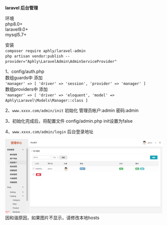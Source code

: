**laravel 后台管理**<br>

环境<br>
php8.0+<br>
laravel9.0+<br>
mysql5.7+<br>

安装<br>
`composer require aphly/laravel-admin` <br>
`php artisan vendor:publish --provider="Aphly\LaravelAdmin\AdminServiceProvider"` <br>

1、config/auth.php<br>
数组guards中 添加<br> 
`'manager' => [
'driver' => 'session',
'provider' => 'manager'
]`
<br>数组providers中 添加<br>
`'manager' => [
'driver' => 'eloquent',
'model' => Aphly\Laravel\Models\Manager::class
]`

2、`www.xxxx.com/admin/init` 初始化 管理员帐户:admin 密码:admin

3、初始化完成后，将配置文件 config/admin.php  init设置为false

4、`www.xxxx.com/admin/login` 后台登录地址



![image](https://github.com/aphly/laravel-admin/blob/main/logo.png)
因和谐原因，如果图片不显示，请修改本地hosts
